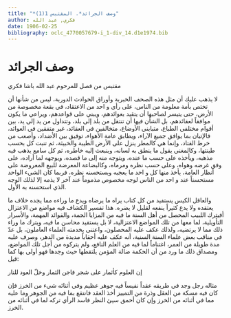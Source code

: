 ```yaml
---
title: "*وصف الجرائد*. المقتبس 1(1)"
author: فكري, عبد الله
date: 1906-02-25
bibliography: oclc_4770057679-i_1-div_14.d1e1974.bib
---
```




#  وصف الجرائد 


 مقتبس من فصل للمرحوم  عبد الله  باشا  فكري 

 لا يذهب عليك أن مثل هذه الصحف الخبرية وأوراق الحوادث الدورية، ليس من شأنها أن تختص بأمة معلومة من الناس، على رأي و  احد  من الاعتقاد، في بقعة مخصوصة من الأرض، حتى يتيسر لصاحبها أن يتقيد بعوائدهم، ويبني على قواعدهم، ويراعي ما يكون موافقاً لعقائدهم، بل الشأن فيها أن تنتقل من بلد إلى بلد، وتتداول من يد إلى يد، بين أقوام مختلفي الطباع، متبايني الأوضاع، متخالفين في العقائد، غير متفقين في العوائد، فالإتيان بما يوافق جميع الآراء، ويطابق عامة الأهواء، توفيق بين الأضداد، وأصعب من خرط القتاد، وإنما هي كالمطر ينزل على الأرض الطيبة والخبيثة، ثم تنبت كل بحسب طينتها، وكالمغني يقول ما ينطق به لسانه، وينبعث إليه خاطره، ثم كل سامع يذهب فيه مذهبه، ويأخذه على حسب ما عنده، ويتوجه منه إلى ما قصده، ويوجهه لما أراده، على وفق غرضه وهواه، وعلى حسب نظره ومرماه، وكالبضاعة المعرضة للبيع المعروضة على أنظار العامة، يأخذ منها كل و  احد  ما يعجبه ويستحسنه نظره، فربما كان الشيء الواحد مستحسناً عند و  احد  من الناس لوجه مخصوص مذموماً عند آخر لا يذمه إلا لذلك الوجه الذي استحسنه به الأول. 

 والعاقل الكيس يستفيد من كل كتاب يراه ما يرضاه ويدع ما وراءه مما يجده خلاف ما يعتقده ولا يدع كثيراً ينفعه لقليل لا يضره. هذا تفسير الكشاف فيه مواضع من الاعتزال أفيترك اللبيب المحصل من أهل   السنة ما فيه من المزايا الجمة، والفوائد المهمة، والأسرار التأويلية، لما معها من تلك المواضع الاعتزالية، لا بل يستفيد محاسن ما فيه، ويترك ما وراء ذلك مما لا يرتضيه، ولذلك عكف عليه المحصلون، واعتنى بخدمته العلماء العاملون، بل عدّ في مناقب بعض علماء السنة السنية، أنه عكف عليه أحقاباً مديدة من الدهر، وصرف عليه مدة طويلة من العمر، اغتناماً لما فيه من العلم النافع، ولم يتركوه من أجل تلك المواضع، ومصداق ذلك ما ورد من أن الحكمة ضالة المؤمن يلتقطها حيث وجدها فهو أولى بها كما قيل: 

 إن العلوم كأثمار على شجر   فاجن الثمار وخلّ العود للنار  

  مثاله رجل وجد في طريقه عقداً نفيساً فيه جوهر عظيم وفي أثنائه شيء من الخرز فإن كان فيه مسكة من العقل وذرة من التمييز أخذ العقد فانتفع بما فيه من الجوهر وما عليه مما في أثنائه من الخرز وإن كان أحمق سيئ النظر فاسد الرأي تركه لما في أثنائه من الخرز. 
